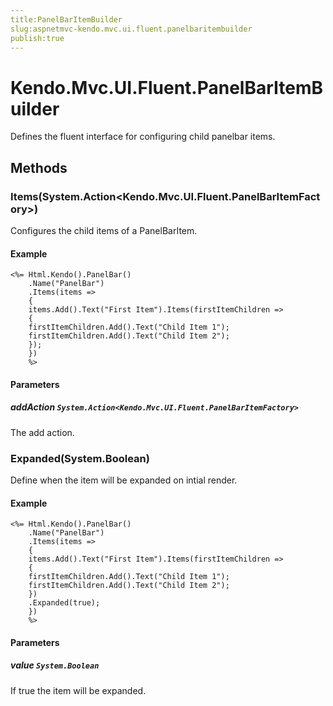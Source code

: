 ```yaml
---
title:PanelBarItemBuilder
slug:aspnetmvc-kendo.mvc.ui.fluent.panelbaritembuilder
publish:true
---
```


# Kendo.Mvc.UI.Fluent.PanelBarItemBuilder

Defines the fluent interface for configuring child panelbar items.

## Methods

### Items(System.Action<Kendo.Mvc.UI.Fluent.PanelBarItemFactory>)
Configures the child items of a PanelBarItem.

#### Example
    <%= Html.Kendo().PanelBar()
        .Name("PanelBar")
        .Items(items =>
        {
        items.Add().Text("First Item").Items(firstItemChildren =>
        {
        firstItemChildren.Add().Text("Child Item 1");
        firstItemChildren.Add().Text("Child Item 2");
        });
        })
        %>

#### Parameters

##### addAction `System.Action<Kendo.Mvc.UI.Fluent.PanelBarItemFactory>`
The add action.

### Expanded(System.Boolean)
Define when the item will be expanded on intial render.

#### Example
    <%= Html.Kendo().PanelBar()
        .Name("PanelBar")
        .Items(items =>
        {
        items.Add().Text("First Item").Items(firstItemChildren =>
        {
        firstItemChildren.Add().Text("Child Item 1");
        firstItemChildren.Add().Text("Child Item 2");
        })
        .Expanded(true);
        })
        %>

#### Parameters

##### value `System.Boolean`
If true the item will be expanded.